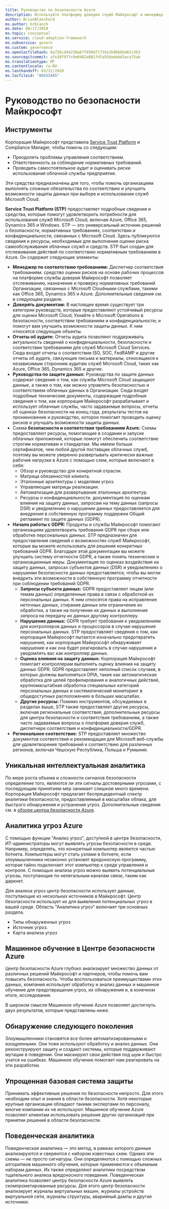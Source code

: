 ```yaml
---
title: Руководство по безопасности Azure
description: Используйте платформу доверия служб Майкрософт и менеджер по соответствию требованиям, чтобы обеспечить соблюдение сложных обязательств по обеспечению соответствия и улучшить защиту данных.
author: BrianBlanchard
ms.author: brblanch
ms.date: 09/17/2019
ms.topic: conceptual
ms.service: cloud-adoption-framework
ms.subservice: govern
ms.custom: governance
ms.openlocfilehash: 6a726cd44238a67f050471735e2b96bbbd62c363
ms.sourcegitcommit: afe10f97fc0e0402a881fdfa55dadebd3aca75ab
ms.translationtype: MT
ms.contentlocale: ru-RU
ms.lasthandoff: 03/31/2020
ms.locfileid: "80433445"
---
```

<!-- cSpell:ignore DPIAs DSRs -->

<!-- markdownlint-disable MD026 -->

# <a name="microsoft-security-guidance"></a>Руководство по безопасности Майкрософт

## <a name="tools"></a>Инструменты

Корпорация Майкрософт представила [Service Trust Platform](https://servicetrust.microsoft.com) и Compliance Manager, чтобы помочь со следующим:

- Преодолеть проблемы управления соответствием.
- Ответственность за соблюдение нормативных требований.
- Проводить самостоятельное аудит и оценивать риски использования облачной службы предприятия.

Эти средства предназначены для того, чтобы помочь организациям выполнять сложные обязательства по соответствию и улучшить возможности защиты данных при выборе и использовании служб Microsoft Cloud.

**Service Trust Platform (STP)** предоставляет подробные сведения и средства, которые помогут удовлетворить потребности для использования служб Microsoft Cloud, включая Azure, Office 365, Dynamics 365 и Windows. STP — это универсальный источник решений о безопасности, нормативных требованиях, соответствии и конфиденциальности, связанных с Microsoft Cloud. Здесь публикуются сведения и ресурсы, необходимые для выполнения оценки риска самообслуживания облачных служб и средств. STP был создан для отслеживания действий по соответствию нормативным требованиям в Azure. Он содержит следующие элементы:

- **Менеджер по соответствию требованиям:** Диспетчер соответствия требованиям. средство оценки рисков на основе рабочих процессов на платформе службы доверия Майкрософт позволяет отслеживанию, назначение и проверку нормативных требований Организации, связанных с Microsoft Cloudными службами, такими как Office 365, Dynamics 365 и Azure. Дополнительные сведения см. в следующем разделе.
- **Доверять документам:** В настоящее время существует три категории руководств, которые предоставляют устойчивый ресурсы для оценки Microsoft Cloud; Узнайте о Microsoft Operations в безопасности, соответствии требованиям и конфиденциальности; и помогут вам улучшить возможности защиты данных. К ним относятся следующие объекты.
- **Отчеты об аудите:** Отчеты аудита позволяют поддерживать актуальность сведений о конфиденциальности, безопасности и соответствии требованиям для служб Microsoft Cloud Services. Сюда входят отчеты о соответствии ISO, SOC, FedRAMP и другие отчеты об аудите, связующие письма и материалы, относящиеся к независимым сторонним аудитам служб Microsoft Cloud, таких как Azure, Office 365, Dynamics 365 и другие.
- **Руководства по защите данных:** Руководства по защите данных содержат сведения о том, как службы Microsoft Cloud защищают данные, а также о том, как можно управлять безопасностью и соответствием облачных данных в Организации. Сюда входят подробные технические документы, содержащие подробные сведения о том, как корпорация Майкрософт разрабатывает и использует облачные службы, часто задаваемые вопросы, отчеты об оценках безопасности на конец года, результаты тестов на проникновение и руководство, которое помогает проводить оценку рисков и улучшать возможности защиты данных.
- Схема **безопасности и соответствия требованиям Azure:** Схемы предоставляют ресурсы, помогающие в создании и запуске облачных приложений, которые помогут обеспечить соответствие строгим нормативам и стандартам. Мы имеем больше сертификатов, чем любой другой поставщик облачных служб, поэтому вы можете уверенно развертывать критически важные рабочие нагрузки в Azure с помощью схем, которые включают в себя:
  - Обзор и руководство для конкретной отрасли.
  - Матрица обязанностей клиента.
  - Эталонные архитектуры с моделями угроз.
  - Управляющие матрицы реализации.
  - Автоматизация для развертывания эталонных архитектур.
  - Ресурсы о конфиденциальности. документация по оценкам влияния на защиту данных, запросам на тему данных (запросы DSR) и уведомлению о нарушении данных предоставляется для внедрения в собственную программу поддержки Общий регламент по защите данных (GDPR).
- **Начало работы с GDPR:** Продукты и службы Майкрософт помогают организациям удовлетворить требования GDPR при сборе или обработке персональных данных. STP предназначен для предоставления сведений о возможностях служб Майкрософт, которые вы можете использовать для решения конкретных требований GDPR. Благодаря этой документации вы можете улучшить систему отчетности GDPR, а также понять технические и организационные меры. Документация по оценках воздействия на защиту данных, запросах субъектов данных (DSR) и уведомлениях о нарушении безопасности данных предоставляется, чтобы вы могли внедрить эти возможности в собственную программу отчетности при соблюдении требований GDPR.
  - **Запросы субъекта данных:** GDPR предоставляет лицам (или темам данных) определенные права в связи с обработкой их персональных данных. К ним относятся права на исправление неточных данных, стирание данных или ограничение их обработки, а также на получение их данных и выполнение запроса на передачу их данных другому контроллеру.
  - **Нарушение данных:** GDPR требует требования к уведомлениям для контроллеров данных и процессоров в случае нарушения персональных данных. STP предоставляет сведения о том, как корпорация Майкрософт пытается изначально предотвратить нарушения, как корпорация Майкрософт обнаруживает нарушение и как она будет реагировать в случае нарушения и уведомлять вас как контроллер данных.
  - **Оценка влияния на защиту данных:** Корпорация Майкрософт помогает контроллерам выполнять оценку влияния на защиту данных GDPR. GDPR предоставляет неполный список случаев, в которых должны выполняться DPIA, такие как автоматическая обработка для целей профилирования и аналогичных действий, крупномасштабная обработка специальных категорий персональных данных и систематический мониторинг в общедоступных расположениях в больших масштабах.
  - **Другие ресурсы:** Помимо инструментов, обсуждаемых в разделах выше, STP также предоставляет другие ресурсы, включая региональные соответствия, дополнительные ресурсы для центра безопасности и соответствия требованиям, а также часто задаваемые вопросы о платформе доверия служб, диспетчере соответствия и конфиденциальности/GDPR.
- **Региональное соответствие:** STP предоставляет множество документов соответствия и рекомендации для Microsoft веб-службы для удовлетворения требований к соответствию для различных регионов, включая Чешскую Республика, Польша и Румыния.

## <a name="unique-intelligent-insights"></a>Уникальная интеллектуальная аналитика

По мере роста объема и сложности сигналов безопасности определение того, являются ли эти сигналы достоверными угрозами, с последующим принятием мер занимает слишком много времени. Корпорация Майкрософт предлагает беспрецедентный спектр аналитики безопасности, предоставляемый в масштабах облака, для быстрого обнаружения и устранения угроз. Дополнительные сведения см. в [обзоре центра безопасности Azure](https://docs.microsoft.com/azure/security-center/security-center-intro).

## <a name="azure-threat-intelligence"></a>Аналитика угроз Azure

С помощью функции "Анализ угроз", доступной в центре безопасности, ИТ-администраторы могут выявлять угрозы безопасности в среде. Например, определять, что конкретный компьютер является частью ботнета. Компьютеры могут стать узлами в ботнете, если злоумышленники незаконно установят вредоносную программу, которая тайно подключает этот компьютер к среде управления и контроля. С помощью анализа угроз можно выявить потенциальные угрозы, поступающие по нелегальным каналам связи, таким как даркнет.

Для анализа угроз центр безопасности использует данные, поступающие из нескольких источников в Майкрософт. Центр безопасности использует их для выявления потенциальных угроз в вашей среде. Область "Аналитика угроз" включает три основных раздела.

- Типы обнаруженных угроз
- Источник угроз.
- Карта анализа угроз

## <a name="machine-learning-in-azure-security-center"></a>Машинное обучение в Центре безопасности Azure

Центр безопасности Azure глубоко анализирует множество данных от различных решений Майкрософт и партнеров, чтобы помочь вам повысить безопасность. Чтобы воспользоваться преимуществами этих данных, компания использует обработку и анализ данных и машинное обучение для предотвращения угроз, их обнаружения и, в конечном итоге, исследования.

В широком смысле Машинное обучение Azure позволяет достигнуть двух результатов, которые представлены ниже.

## <a name="next-generation-detection"></a>Обнаружение следующего поколения

Злоумышленники становятся все более автоматизированными и изощренными. Они тоже используют обработку и анализ данных. Они реконструируют защиту и создают системы, которые поддерживают мутации в поведении. Они маскируют свои действия под шум и быстро учатся на ошибках. Машинное обучение помогает нам реагировать на эти разработки.

## <a name="simplified-security-baseline"></a>Упрощенная базовая система защиты

Принимать эффективные решения по безопасности непросто. Для этого необходим опыт и знания в области безопасности. Хотя некоторые крупные организации обладают такими экспертами по персоналу, многие компании их не используют. Машинное обучение Azure позволяет клиентам использовать решения других организаций при принятии решений в области безопасности.

## <a name="behavioral-analytics"></a>Поведенческая аналитика

Поведенческая аналитика — это метод, в рамках которого данные анализируются и сверяются с набором известных схем. Однако эти схемы — не просто сигнатуры. Они определяются с помощью сложных алгоритмов машинного обучения, которые применяются к объемным наборам данных. Их также определяют аналитики посредством тщательного анализа вредоносного поведения. Поведенческая аналитика позволяет центру безопасности Azure выявлять скомпрометированные ресурсы. Для этого центр безопасности анализирует журналы виртуальных машин, журналы устройств виртуальной сети, журналы структуры, аварийный дампы и другие источники.
